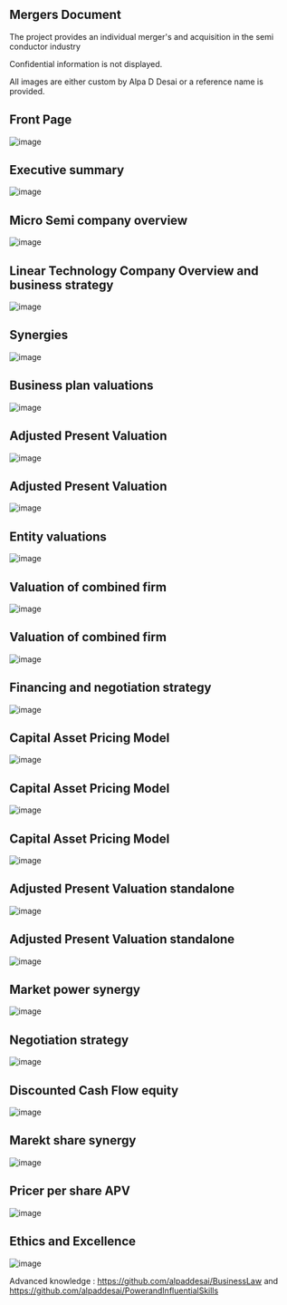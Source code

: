 ## Mergers Document

The project provides an individual merger's and acquisition in the semi conductor industry

Confidential information is not displayed.

All images are either custom by Alpa D Desai or a reference name is provided.

## Front Page
![image](image.png)

## Executive summary
![image](image1.png)

## Micro Semi company overview
![image](image2.png)

## Linear Technology Company Overview and business strategy
![image](image3.png)

## Synergies
![image](image4.png)

## Business plan valuations
![image](image5.png)

## Adjusted Present Valuation 
![image](image6.png)

## Adjusted Present Valuation 
![image](image7.png)

## Entity valuations
![image](image8.png)

## Valuation of combined firm
![image](image9.png)

## Valuation of combined firm
![image](image10.png)

## Financing and negotiation strategy
![image](image11.png)

## Capital Asset Pricing Model 
![image](image12.png)

## Capital Asset Pricing Model 
![image](image13.png)

## Capital Asset Pricing Model 
![image](image14.png)

## Adjusted Present Valuation  standalone
![image](image15.png)

## Adjusted Present Valuation  standalone
![image](image16.png)

## Market power synergy
![image](image17.png)

## Negotiation strategy
![image](image18.png)

## Discounted Cash Flow equity
![image](image19.png)

## Marekt share synergy
![image](image20.png)

## Pricer per share APV
![image](image21.png)

## Ethics and Excellence
![image](EthicsandExcellence.png)

Advanced knowledge : https://github.com/alpaddesai/BusinessLaw and https://github.com/alpaddesai/PowerandInfluentialSkills
